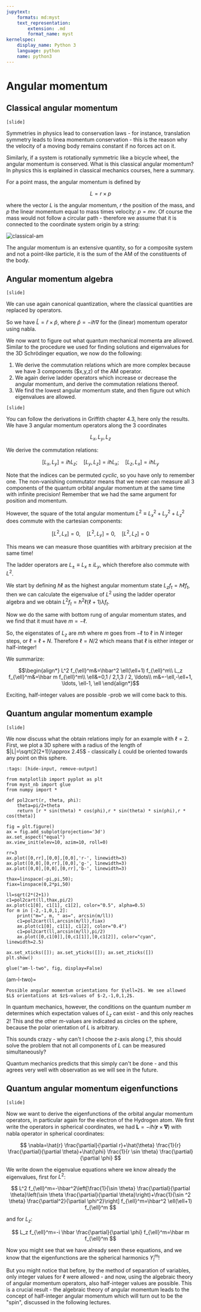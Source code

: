 ```yaml
---
jupytext:
    formats: md:myst
    text_representation:
        extension: .md
        format_name: myst
kernelspec:
    display_name: Python 3
    language: python
    name: python3
---
```


# Angular momentum

## Classical angular momentum

`[slide]`

Symmetries in physics lead to conservation laws - for instance, translation symmetry leads to linea momentum conservation - this is the reason why the velocity of a moving body remains constant if no forces act on it. 

Similarly, if a system is rotationally symmetric like a bicycle wheel, the angular momentum is conserved. What is this classical angular momentum? In physics this is explained in classical mechanics courses, here a summary.

For a point mass, the angular momentum is defined by

$$L=r\times p
$$

where the vector $L$ is the angular momentum, $r$ the position of the mass, and $p$ the linear momentum equal to mass times velocity: $p=mv$. Of course the mass would not follow a circular path - therefore we assume that it is connected to the coordinate system origin by a string:

![classical-am](figures/schroedinger/classical-angular-momentum.png)

The angular momentum is an extensive quantity, so for a composite system and not a point-like particle, it is the sum of the AM of the constituents of the body.

## Angular momentum algebra

`[slide]`

We can use again canonical quantization, where the classical quantities are replaced by operators.

So we have $\hat{L}=\hat{r}\times\hat{p}$, where $\hat{p}=-i\hbar\nabla$ for the (linear) momentum operator using nabla.

We now want to figure out what quantum mechanical momenta are allowed. Similar to the procedure we used for finding solutions and eigenvalues for the 3D Schrödinger equation, we now do the following:

1. We derive the commutation relations which are more complex because we have 3 components ($x,y,z) of the AM operator.
2. We again derive ladder operators which increase or decrease the angular momentum, and derive the commutation relations thereof.
3. We find the lowest angular momentum state, and then figure out which eigenvalues are allowed.

`[slide]`

You can follow the derivations in Griffith chapter 4.3, here only the results. We have 3 angular momentum operators along the 3 coordinates

$$
L_x, L_y, L_z
$$

We derive the commutation relations:

$$
\left[L_x, L_y\right]=i \hbar L_z ; \quad\left[L_y, L_z\right]=i \hbar L_x ; \quad\left[L_z, L_x\right]=i \hbar L_y
$$

Note that the indices can be permuted *cyclic*, so you have only to remember one. The non-vanishing commutator means that we never can measure all 3 components of the quantum orbital angular momentum at the same time with infinite precision! Remember that we had the same argument for position and momentum.

However, the square of the total angular momentum $L^2 \equiv L_x^2+L_y^2+L_z^2$ does commute with the cartesian components:

$$
\left[L^2, L_x\right]=0, \quad\left[L^2, L_y\right]=0, \quad\left[L^2, L_z\right]=0
$$

This means we can measure those quantities with arbitrary precision at the same time!

The ladder operators are $L_{ \pm} \equiv L_x \pm i L_y$, which therefore also commute with $L^2$. 

We start by defining $\hbar\ell$ as the highest angular momentum state $L_z f_t=\hbar \ell f_t$, then we can calculate the eigenvalue of $L^2$ using the ladder operator algebra and we obtain $L^2 f_t=\hbar^2 \ell(\ell+1)\lambda f_t$. 

Now we do the same with bottom rung of angular momentum states, and we find that it must have $m=-\ell$. 

So, the eigenstates of $L_z$ are $m\hbar$ where $m$ goes from $-\ell$ to $\ell$ in $N$ integer steps, or $\ell=\ell+N$. Therefore $\ell=N/2$ which means that $\ell$ is either integer or half-integer!

We summarize:

$$\begin{align*}
L^2 f_{\ell}^m&=\hbar^2 \ell(\ell+1) f_{\ell}^m\\
L_z f_{\ell}^m&=\hbar m f_{\ell}^m\\
\ell&=0,1 / 2,1,3 / 2, \ldots\\
m&=-\ell,-\ell+1, \ldots, \ell-1, \ell
\end{align*}$$

Exciting, half-integer values are possible -prob we will come back to this.


## Quantum angular momentum example

`[slide]`

We now discuss what the obtain relations imply for an example with $\ell=2$. First, we plot a 3D sphere with a radius of the length of $|L|=\sqrt{2(2+1)}\approx 2.45$ - classically $L$ could be oriented towards any point on this sphere.

```{code-cell} ipython3
:tags: [hide-input, remove-output]

from matplotlib import pyplot as plt
from myst_nb import glue
from numpy import *

def pol2cart(r, theta, phi):
    theta=pi/2+theta
    return [r * sin(theta) * cos(phi),r * sin(theta) * sin(phi),r * cos(theta)]

fig = plt.figure()
ax = fig.add_subplot(projection='3d')
ax.set_aspect("equal")
ax.view_init(elev=10, azim=10, roll=0)

rr=3
ax.plot([0,rr],[0,0],[0,0],'r-', linewidth=3)
ax.plot([0,0],[0,rr],[0,0],'g-', linewidth=3)
ax.plot([0,0],[0,0],[0,rr],'b-', linewidth=3)

thax=linspace(-pi,pi,50);
fiax=linspace(0,2*pi,50)

ll=sqrt(2*(2+1))
c1=pol2cart(ll,thax,pi/2)
ax.plot(c1[0], c1[1], c1[2], color="0.5", alpha=0.5)
for m in [-2,-1,0,1,2]:
    print("m=", m, " as=", arcsin(m/ll))
    c1=pol2cart(ll,arcsin(m/ll),fiax)
    ax.plot(c1[0], c1[1], c1[2], color="0.4")
    c1=pol2cart(ll,arcsin(m/ll),pi/2)
    ax.plot([0,c1[0]],[0,c1[1]],[0,c1[2]], color="cyan", linewidth=2.5)
    
ax.set_xticks([]); ax.set_yticks([]); ax.set_zticks([])
plt.show()

glue("am-l-two", fig, display=False)
```

(am-l-two)=
```{glue:figure} am-l-two
Possible angular momentum orientations for $\ell=2$. We see allowed $L$ orientations at $z$-values of $-2,-1,0,1,2$.
```

In quantum mechanics, however, the conditions on the quantum number $m$ determines which expectation values of $L_z$ can exist - and this only reaches $2$! This and the other $m$-values are indicated as circles on the sphere, because the polar orientation of $L$ is arbitrary.

This sounds crazy - why can't I choose the z-axis along $L$?, this should solve the problem that not all components of $L$ can be measured simultaneously?

Quantum mechanics predicts that this simply can't be done - and this agrees very well with observation as we will see in the future. 

## Quantum angular momentum eigenfunctions

<!-- [G4.3.2] -->
`[slide]`

Now we want to derive the eigenfunctions of the orbital angular momentum operators, in particular again for the electron of the Hydrogen atom. We first write the operators in spherical coordinates, we had $\mathbf{L}=-i \hbar(\mathbf{r} \times \boldsymbol{\nabla})$ with nabla operator in spherical coordinates:

$$
\nabla=\hat{r} \frac{\partial}{\partial r}+\hat{\theta} \frac{1}{r} \frac{\partial}{\partial \theta}+\hat{\phi} \frac{1}{r \sin \theta} \frac{\partial}{\partial \phi}
$$

We write down the eigenvalue equations where we know already the eigenvalues, first for $L^2$:

$$
L^2 f_{\ell}^m=-\hbar^2\left[\frac{1}{\sin \theta} \frac{\partial}{\partial \theta}\left(\sin \theta \frac{\partial}{\partial \theta}\right)+\frac{1}{\sin ^2 \theta} \frac{\partial^2}{\partial \phi^2}\right] f_{\ell}^m=\hbar^2 \ell(\ell+1) f_{\ell}^m
$$

and for $L_z$:

$$
L_z f_{\ell}^m=-i \hbar \frac{\partial}{\partial \phi} f_{\ell}^m=\hbar m f_{\ell}^m
$$

Now you might see that we have already seen these equations, and we know that the eigenfunctions are the spherical harmonics $Y_l^m$!

But you might notice that before, by the method of separation of variables, only integer values for $\ell$ were allowed - and now, using the algebraic theory of angular momentum operators, also half-integer values are possible. This is a crucial result - the algebraic theory of angular momentum leads to the concept of half-integer angular momentum which will turn out to be the "spin", discussed in the following lectures.

<!-- TODO Q peter denteneer: understand why this is so. -->

